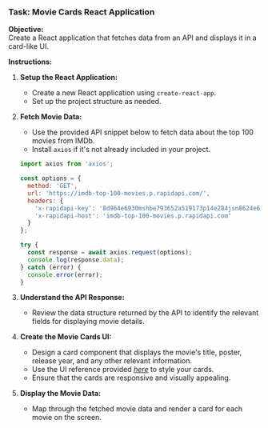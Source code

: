 ### Task: Movie Cards React Application

**Objective:**  
Create a React application that fetches data from an API and displays it in a card-like UI.

**Instructions:**

1. **Setup the React Application:**
   - Create a new React application using `create-react-app`.
   - Set up the project structure as needed.

2. **Fetch Movie Data:**
   - Use the provided API snippet below to fetch data about the top 100 movies from IMDb.
   - Install `axios` if it's not already included in your project.
  
   ```javascript
   import axios from 'axios';

   const options = {
     method: 'GET',
     url: 'https://imdb-top-100-movies.p.rapidapi.com/',
     headers: {
       'x-rapidapi-key': '8d964e6930mshbe793652a519173p14e284jsn8624e6ef0bad',
       'x-rapidapi-host': 'imdb-top-100-movies.p.rapidapi.com'
     }
   };

   try {
     const response = await axios.request(options);
     console.log(response.data);
   } catch (error) {
     console.error(error);
   }
   ```

3. **Understand the API Response:**
   - Review the data structure returned by the API to identify the relevant fields for displaying movie details.

4. **Create the Movie Cards UI:**
   - Design a card component that displays the movie's title, poster, release year, and any other relevant information.
   - Use the UI reference provided *[here](https://drive.google.com/file/d/13jG3w3-Rpa4cv4tPcAp1k97mNxVQcbiK/view?usp=sharing)* to style your cards.
   - Ensure that the cards are responsive and visually appealing.

5. **Display the Movie Data:**
   - Map through the fetched movie data and render a card for each movie on the screen.
